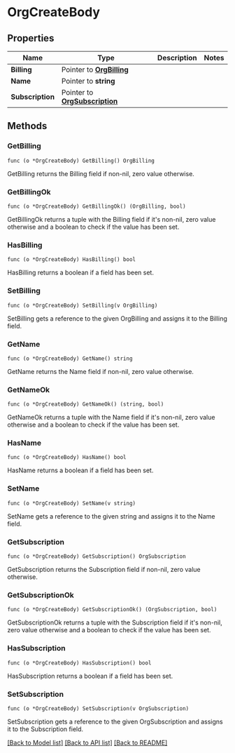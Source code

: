 # OrgCreateBody

## Properties

Name | Type | Description | Notes
------------ | ------------- | ------------- | -------------
**Billing** | Pointer to [**OrgBilling**](Org_billing.md) |  | 
**Name** | Pointer to **string** |  | 
**Subscription** | Pointer to [**OrgSubscription**](Org_subscription.md) |  | 

## Methods

### GetBilling

`func (o *OrgCreateBody) GetBilling() OrgBilling`

GetBilling returns the Billing field if non-nil, zero value otherwise.

### GetBillingOk

`func (o *OrgCreateBody) GetBillingOk() (OrgBilling, bool)`

GetBillingOk returns a tuple with the Billing field if it's non-nil, zero value otherwise
and a boolean to check if the value has been set.

### HasBilling

`func (o *OrgCreateBody) HasBilling() bool`

HasBilling returns a boolean if a field has been set.

### SetBilling

`func (o *OrgCreateBody) SetBilling(v OrgBilling)`

SetBilling gets a reference to the given OrgBilling and assigns it to the Billing field.

### GetName

`func (o *OrgCreateBody) GetName() string`

GetName returns the Name field if non-nil, zero value otherwise.

### GetNameOk

`func (o *OrgCreateBody) GetNameOk() (string, bool)`

GetNameOk returns a tuple with the Name field if it's non-nil, zero value otherwise
and a boolean to check if the value has been set.

### HasName

`func (o *OrgCreateBody) HasName() bool`

HasName returns a boolean if a field has been set.

### SetName

`func (o *OrgCreateBody) SetName(v string)`

SetName gets a reference to the given string and assigns it to the Name field.

### GetSubscription

`func (o *OrgCreateBody) GetSubscription() OrgSubscription`

GetSubscription returns the Subscription field if non-nil, zero value otherwise.

### GetSubscriptionOk

`func (o *OrgCreateBody) GetSubscriptionOk() (OrgSubscription, bool)`

GetSubscriptionOk returns a tuple with the Subscription field if it's non-nil, zero value otherwise
and a boolean to check if the value has been set.

### HasSubscription

`func (o *OrgCreateBody) HasSubscription() bool`

HasSubscription returns a boolean if a field has been set.

### SetSubscription

`func (o *OrgCreateBody) SetSubscription(v OrgSubscription)`

SetSubscription gets a reference to the given OrgSubscription and assigns it to the Subscription field.


[[Back to Model list]](../README.md#documentation-for-models) [[Back to API list]](../README.md#documentation-for-api-endpoints) [[Back to README]](../README.md)


